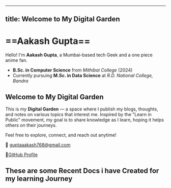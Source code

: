 
---
title: Welcome to My Digital Garden
---

# ==Aakash Gupta==

Hello! I'm **Aakash Gupta**, a Mumbai-based tech Geek and a one piece anime fan.

- **B.Sc. in Computer Science** from *Mithibai College* (2024)
- Currently pursuing **M.Sc. in Data Science** at *R.D. National College, Bandra*

## Welcome to My Digital Garden

This is my **Digital Garden** — a space where I publish my blogs, thoughts, and notes on various topics that interest me. Inspired by the "Learn in Public" movement, my goal is to share knowledge as I learn, hoping it helps others on their journeys.

Feel free to explore, connect, and reach out anytime!

📧 [guptaaakash768@gmail.com](mailto:guptaaakash768@gmail.com)
 
 🗿[GitHub Profile](https://github.com/aakash768)

## These are some Recent Docs i have Created for my learning Journey